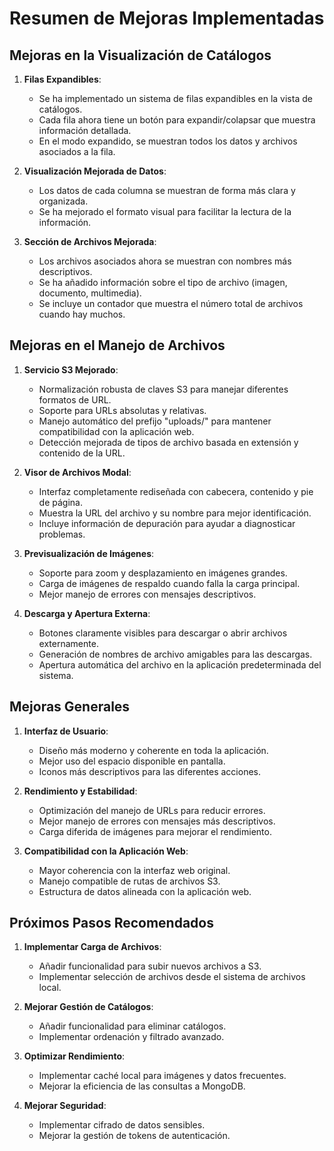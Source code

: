 # Resumen de Mejoras Implementadas

## Mejoras en la Visualización de Catálogos

1. **Filas Expandibles**:
   - Se ha implementado un sistema de filas expandibles en la vista de catálogos.
   - Cada fila ahora tiene un botón para expandir/colapsar que muestra información detallada.
   - En el modo expandido, se muestran todos los datos y archivos asociados a la fila.

2. **Visualización Mejorada de Datos**:
   - Los datos de cada columna se muestran de forma más clara y organizada.
   - Se ha mejorado el formato visual para facilitar la lectura de la información.

3. **Sección de Archivos Mejorada**:
   - Los archivos asociados ahora se muestran con nombres más descriptivos.
   - Se ha añadido información sobre el tipo de archivo (imagen, documento, multimedia).
   - Se incluye un contador que muestra el número total de archivos cuando hay muchos.

## Mejoras en el Manejo de Archivos

1. **Servicio S3 Mejorado**:
   - Normalización robusta de claves S3 para manejar diferentes formatos de URL.
   - Soporte para URLs absolutas y relativas.
   - Manejo automático del prefijo "uploads/" para mantener compatibilidad con la aplicación web.
   - Detección mejorada de tipos de archivo basada en extensión y contenido de la URL.

2. **Visor de Archivos Modal**:
   - Interfaz completamente rediseñada con cabecera, contenido y pie de página.
   - Muestra la URL del archivo y su nombre para mejor identificación.
   - Incluye información de depuración para ayudar a diagnosticar problemas.

3. **Previsualización de Imágenes**:
   - Soporte para zoom y desplazamiento en imágenes grandes.
   - Carga de imágenes de respaldo cuando falla la carga principal.
   - Mejor manejo de errores con mensajes descriptivos.

4. **Descarga y Apertura Externa**:
   - Botones claramente visibles para descargar o abrir archivos externamente.
   - Generación de nombres de archivo amigables para las descargas.
   - Apertura automática del archivo en la aplicación predeterminada del sistema.

## Mejoras Generales

1. **Interfaz de Usuario**:
   - Diseño más moderno y coherente en toda la aplicación.
   - Mejor uso del espacio disponible en pantalla.
   - Iconos más descriptivos para las diferentes acciones.

2. **Rendimiento y Estabilidad**:
   - Optimización del manejo de URLs para reducir errores.
   - Mejor manejo de errores con mensajes más descriptivos.
   - Carga diferida de imágenes para mejorar el rendimiento.

3. **Compatibilidad con la Aplicación Web**:
   - Mayor coherencia con la interfaz web original.
   - Manejo compatible de rutas de archivos S3.
   - Estructura de datos alineada con la aplicación web.

## Próximos Pasos Recomendados

1. **Implementar Carga de Archivos**:
   - Añadir funcionalidad para subir nuevos archivos a S3.
   - Implementar selección de archivos desde el sistema de archivos local.

2. **Mejorar Gestión de Catálogos**:
   - Añadir funcionalidad para eliminar catálogos.
   - Implementar ordenación y filtrado avanzado.

3. **Optimizar Rendimiento**:
   - Implementar caché local para imágenes y datos frecuentes.
   - Mejorar la eficiencia de las consultas a MongoDB.

4. **Mejorar Seguridad**:
   - Implementar cifrado de datos sensibles.
   - Mejorar la gestión de tokens de autenticación.
